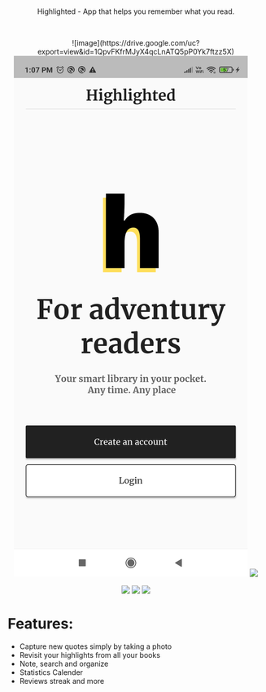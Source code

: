 <br>

<p align='center'>
Highlighted - App that helps you remember what you read. 
</p>

<br>

<p align='center'>
    ![image](https://drive.google.com/uc?export=view&id=1QpvFKfrMJyX4qcLnATQ5pP0Yk7ftzz5X)
    <img src="https://github.com/akshitgarg09/Highlighted/blob/main/assets/fonts/Screenshot_2021-07-31-13-07-38-961_com.example.highlighted.jpg"/>
    <img src="https://drive.google.com/file/d/1Qrnx19g6pI8-woAow2eSErtzNCBEYFLT/view?usp=sharing"/>  
</p>

<p align='center'> 
    <img src="https://drive.google.com/file/d/1R6E0vhzSZO48_8eSVPIyTbqZUuKTol-J/view?usp=sharing"/>
    <img src="https://drive.google.com/file/d/1R4AHNF4jODTq9g0x1x85jxDTHlm4RsLu/view?usp=sharing"/>
    <img src="https://drive.google.com/file/d/1QxGqNQ8JXwkVe24TunU6Rsdb07UPhXh9/view?usp=sharing"/> 
</p>


# Features:

* Capture new quotes simply by taking a photo
* Revisit your highlights from all your books
* Note, search and organize
* Statistics Calender
* Reviews streak and more
